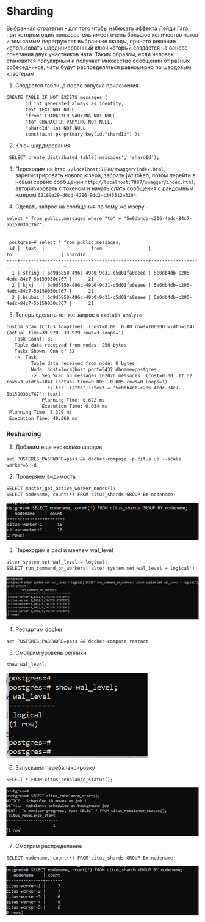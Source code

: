 # Sharding

Выбранная стратегия - для того чтобы избежать эффекта Лейди Гага, при котором один пользователь имеет очень большое количество чатов и тем самым перегружает выбранные шарды, принято решение использовать шардинированный ключ который создается на основе сочетания двух участников чата. Таким образом, если человек становится популярным и получает множество сообщений от разных собеседников, чаты будут распределяться равномерно по шардовым кластерам.

1) Создается таблица после запуска приложения
```
CREATE TABLE IF NOT EXISTS messages (
       id int generated always as identity,
       text TEXT NOT NULL,
       "from" CHARACTER VARYING NOT NULL,
       "to" CHARACTER VARYING NOT NULL,
       "shardId" int NOT NULL,
       constraint pk primary key(id,"shardId") );
```
2) Ключ шардирования 
```
 SELECT create_distributed_table('messages', 'shardId');
```
3) Переходим на `http://localhost:7888/swagger/index.html`, зарегистрировать нового юзера, забрать jwt token, потом перейти
   в новый сервис сообщений `http://localhost:7887/swagger/index.html`, авторизировать с токеном и начать слать сообщения c
   рандомным юзером `62189e29-d6cd-4296-9dc2-c345512a3204`.

4) Сделать запрос на сообщения по тому же юзеру -
```
select * from public.messages where "to" = '5e0db4db-c206-4edc-84c7-5b159030c767';
```
```

 postgres=# select * from public.messages;
 id |  text  |                 from                 |                  to                  | shardId
----+--------+--------------------------------------+--------------------------------------+---------
  1 | string | 6d9d6850-496c-49b0-9d31-c5d01fa0eeee | 5e0db4db-c206-4edc-84c7-5b159030c767 |      21
  2 | kjkj   | 6d9d6850-496c-49b0-9d31-c5d01fa0eeee | 5e0db4db-c206-4edc-84c7-5b159030c767 |      21
  3 | biubui | 6d9d6850-496c-49b0-9d31-c5d01fa0eeee | 5e0db4db-c206-4edc-84c7-5b159030c767 |      21
```
5) Теперь сделать тот же запрос с `explain analyze`
```
Custom Scan (Citus Adaptive)  (cost=0.00..0.00 rows=100000 width=104) (actual time=39.928..39.929 rows=3 loops=1)
   Task Count: 32
   Tuple data received from nodes: 256 bytes
   Tasks Shown: One of 32
   ->  Task
         Tuple data received from node: 0 bytes
         Node: host=localhost port=5432 dbname=postgres
         ->  Seq Scan on messages_102026 messages  (cost=0.00..17.62 rows=3 width=104) (actual time=0.005..0.005 rows=0 loops=1)
               Filter: (("to")::text = '5e0db4db-c206-4edc-84c7-5b159030c767'::text)
             Planning Time: 0.622 ms
             Execution Time: 0.034 ms
 Planning Time: 5.329 ms
 Execution Time: 40.060 ms
```
### Resharding

1) Добавим еще несколько шардов
```
set POSTGRES_PASSWORD=pass && docker-compose -p citus up --scale worker=5 -d
```
2) Проверяем видимость
```
SELECT master_get_active_worker_nodes();
SELECT nodename, count(*) FROM citus_shards GROUP BY nodename;
```
![first](https://github.com/olegtar83/OtusHomework/blob/master/Reports/Sharding/first.png)

3) Переходим в psql и меняем wal_level
```
alter system set wal_level = logical;
SELECT run_command_on_workers('alter system set wal_level = logical');
```
![wal](https://github.com/olegtar83/OtusHomework/blob/master/Reports/Sharding/wal.png)

4) Рестартим docker
```
set POSTGRES_PASSWORD=pass && docker-compose restart
```
5) Смотрим уровень реплики
```
show wal_level;
```
![wal](https://github.com/olegtar83/OtusHomework/blob/master/Reports/Sharding/logical.png)

6) Запускаем перебалансировку
```
SELECT * FROM citus_rebalance_status();
```
![rebalance](https://github.com/olegtar83/OtusHomework/blob/master/Reports/Sharding/rebalance.png)

7) Смотрим распределение
```
SELECT nodename, count(*) FROM citus_shards GROUP BY nodename;
```
![done](https://github.com/olegtar83/OtusHomework/blob/master/Reports/Sharding/done.png)
